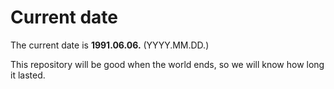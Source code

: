 # Current date

The current date is **1991.06.06.** (YYYY.MM.DD.)

This repository will be good when the world ends, so we will know how long it lasted.